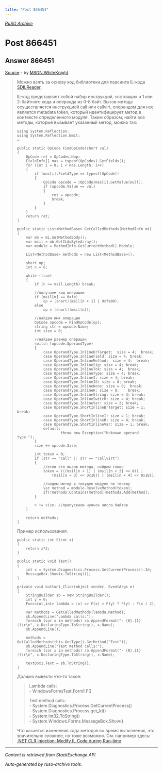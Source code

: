 ```yaml
---
title: "Post 866451"
---
```

<p><i><a href="https://github.com/MSDN-WhiteKnight/ruso-archive/">RuSO Archive</a></i></p>
<h1>Post 866451</h1>
<h2>Answer 866451</h2>
<p><a href="https://ru.stackoverflow.com/a/866451/">Source</a> - by <a href="https://ru.stackoverflow.com/users/240512/msdn-whiteknight">MSDN.WhiteKnight</a></p>
<blockquote>
<p>Можно взять за основу код библиотеки для парсинга IL-кода <a href="https://www.codeproject.com/Articles/14058/Parsing-the-IL-of-a-Method-Body" rel="nofollow noreferrer">SDILReader</a>. </p>

<p>IL-код представляет собой набор инструкций, состоящих и 1 или 2-байтного кода и операнда из 0-8 байт. Вызов метода осуществляется инструкцией call или callvirt, операндом для нее является metadata token, который идентифицирует метод в контексте определенного модуля. Таким образом, найти все методы, которые вызывает указанный метод, можно так:</p>

<pre><code>using System.Reflection;
using System.Reflection.Emit;
…

public static OpCode FindOpCode(short val)
{
    OpCode ret = OpCodes.Nop;
    FieldInfo[] mas = typeof(OpCodes).GetFields();
    for (int i = 0; i &lt; mas.Length; i++)
    {
        if (mas[i].FieldType == typeof(OpCode))
        {
            OpCode opcode = (OpCode)mas[i].GetValue(null);
            if (opcode.Value == val)
            {
                ret = opcode;
                break;
            }
        }
    }
    return ret;
}

public static List&lt;MethodBase&gt; GetCalledMethods(MethodInfo mi)
{
    var mb = mi.GetMethodBody();
    var msil = mb.GetILAsByteArray();
    var module = MethodInfo.GetCurrentMethod().Module;

    List&lt;MethodBase&gt; methods = new List&lt;MethodBase&gt;();

    short op;
    int n = 0;

    while (true)
    {
        if (n &gt;= msil.Length) break;

        //получаем код операции
        if (msil[n] == 0xfe)
            op = (short)(msil[n + 1] | 0xfe00);
        else
            op = (short)(msil[n]);

        //найдем имя операции
        OpCode opcode = FindOpCode(op);
        string str = opcode.Name;
        int size = 0;

        //найдем размер операции
        switch (opcode.OperandType)
        {
            case OperandType.InlineBrTarget:  size = 4;  break;
            case OperandType.InlineField: size = 4; break;
            case OperandType.InlineMethod:  size = 4;  break;
            case OperandType.InlineSig: size = 4; break;
            case OperandType.InlineTok: size = 4;  break;
            case OperandType.InlineType: size = 4; break;
            case OperandType.InlineI: size = 4; break;
            case OperandType.InlineI8: size = 8; break;
            case OperandType.InlineNone: size = 0;  break;                        
            case OperandType.InlineR: size = 8;    break;                        
            case OperandType.InlineString: size = 4; break;                        
            case OperandType.InlineSwitch: size = 4; break;                        
            case OperandType.InlineVar: size = 2; break;                        
            case OperandType.ShortInlineBrTarget: size = 1; break;
            case OperandType.ShortInlineI: size = 1; break;
            case OperandType.ShortInlineR: size = 4; break;                        
            case OperandType.ShortInlineVar: size = 1; break;
            default:                        
                    throw new Exception("Unknown operand type.");                        
        }
        size += opcode.Size;

        int token = 0;
        if (str == "call" || str == "callvirt")
        {
            //если это вызов метода, найдем токен
            token = (((msil[n + 1] | (msil[n + 2] &lt;&lt; 8)) |
                (msil[n + 3] &lt;&lt; 0x10)) | (msil[n + 4] &lt;&lt; 0x18));

            //надем метод в текущем модуле по токену
            var method = module.ResolveMethod(token);
            if(!methods.Contains(method))methods.Add(method);
        }

        n += size; //пропускаем нужное число байтов
    }

    return methods;
}
</code></pre>

<p>Пример использования:</p>

<pre><code>public static int F(int x)
{
    return x*2;
}

public static void Test()
{
    int x = System.Diagnostics.Process.GetCurrentProcess().Id;
    MessageBox.Show(x.ToString());
}

private void button1_Click(object sender, EventArgs e)
{
    StringBuilder sb = new StringBuilder();
    int y = 0;
    Func&lt;int,int&gt; lambda = (x) =&gt; F(x) &gt; F(y) ? F(y) : F(x / 2);

    var methods = GetCalledMethods(lambda.Method);
    sb.AppendLine("Lambda calls:");
    foreach (var x in methods) sb.AppendFormat("- {0}.{1}()\r\n", x.DeclaringType.ToString(), x.Name);
    sb.AppendLine();

    methods = GetCalledMethods(this.GetType().GetMethod("Test"));            
    sb.AppendLine("Test method calls:");
    foreach (var x in methods) sb.AppendFormat("- {0}.{1}()\r\n", x.DeclaringType.ToString(), x.Name);

    textBox1.Text = sb.ToString();
}   
</code></pre>

<p>Должно вывести что-то такое:</p>

<blockquote>
  <p>Lambda calls:<br>
  - WindowsFormsTest.Form1.F()    </p>
  
  <p>Test method calls:<br>
  - System.Diagnostics.Process.GetCurrentProcess()<br>
  - System.Diagnostics.Process.get_Id()<br>
  - System.Int32.ToString()<br>
  - System.Windows.Forms.MessageBox.Show()  </p>
</blockquote>

<p>Что касается изменения кода методов во время выполнения, это значительно сложнее, но тоже возможно. См. например здесь: <a href="https://www.codeproject.com/Articles/463508/NET-CLR-Injection-Modify-IL-Code-during-Run-time" rel="nofollow noreferrer">.NET CLR Injection: Modify IL Code during Run-time</a></p>

</blockquote>
<hr/>
<p><i>Content is retrieved from StackExchange API. </i></p>
<p><i>Auto-generated by ruso-archive tools. </i></p>
